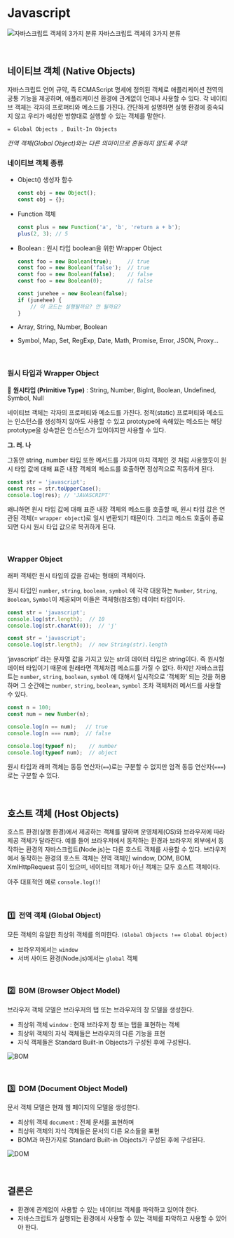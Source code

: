 # Javascript

![자바스크립트 객체의 3가지 분류](https://github.com/CS-TeamStudy/CS_Study_for_Interview/assets/116873887/f4d79d82-b934-46a9-96cd-392222e8ab68)
자바스크립트 객체의 3가지 분류

<br />

## 네이티브 객체 (Native Objects)

자바스크립트 언어 규약, 즉 ECMAScript 명세에 정의된 객체로 애플리케이션 전역의 공통 기능을 제공하며, 애플리케이션 환경에 관계없이 언제나 사용할 수 있다. 각 네이티브 객체는 각자의 프로퍼티와 메소드를 가진다.
간단하게 설명하면 실행 환경에 종속되지 않고 우리가 예상한 방향대로 실행할 수 있는 객체를 말한다.

`= Global Objects , Built-In Objects`

*전역 객체(Global Object)와는 다른 의미이므로 혼동하지 않도록 주의!*

### 네이티브 객체 종류

- Object() 생성자 함수
    
    ```jsx
    const obj = new Object();
    const obj = {};
    ```
    
- Function 객체
    
    ```jsx
    const plus = new Function('a', 'b', 'return a + b');
    plus(2, 3); // 5
    ```
    
- Boolean : 원시 타입 boolean을 위한 Wrapper Object
    
    ```jsx
    const foo = new Boolean(true);     // true
    const foo = new Boolean('false');  // true
    const foo = new Boolean(false);    // false
    const foo = new Boolean(0);        // false
    
    const junehee = new Boolean(false);
    if (junehee) {
    	// 이 코드는 실행될까요? 안 될까요?
    }
    ```
    
- Array, String, Number, Boolean
- Symbol, Map, Set, RegExp, Date, Math, Promise, Error, JSON, Proxy…

<br />

### 원시 타입과 Wrapper Object

📌 **원시타입 (Primitive Type)** : 
String, Number, BigInt, Boolean, Undefined, Symbol, Null


네이티브 객체는 각자의 프로퍼티와 메소드를 가진다. 정적(static) 프로퍼티와 메소드는 인스턴스를 생성하지 않아도 사용할 수 있고 prototype에 속해있는 메소드는 해당 prototype을 상속받은 인스턴스가 있어야지만 사용할 수 있다.

**그. 러. 나**

그동안 string, number 타입 또한 메서드를 가지며 마치 객체인 것 처럼 사용했듯이 원시 타입 값에 대해 표준 내장 객체의 메소드를 호출하면 정상적으로 작동하게 된다.

```jsx
const str = 'javascript';
const res = str.toUpperCase();
console.log(res); // 'JAVASCRIPT'
```

왜냐하면 원시 타입 값에 대해 표준 내장 객체의 메소드를 호출할 때, 원시 타입 값은 연관된 객체(= `wrapper object`)로 일시 변환되기 때문이다. 그리고 메소드 호출이 종료되면 다시 원시 타입 값으로 복귀하게 된다. 

<br />

### Wrapper Object

래퍼 객체란 원시 타입의 값을 감싸는 형태의 객체이다.

원시 타입인 `number`, `string`, `boolean`, `symbol` 에 각각 대응하는 `Number`, `String`, `Boolean`, `Symbol`이 제공되며 이들은 객체형(참조형) 데이터 타입이다.

```jsx
const str = 'javascript';
console.log(str.length);  // 10
console.log(str.charAt(0));  // 'j'
```

```jsx
const str = 'javascript';
console.log(str.length);  // new String(str).length
```

‘javascript’ 라는 문자열 값을 가지고 있는 str의 데이터 타입은 string이다. 즉 원시형 데이터 타입이기 때문에 원래라면 객체처럼 메소드를 가질 수 없다. 하지만 자바스크립트는 `number`, `string`, `boolean`, `symbol` 에 대해서 일시적으로 ‘객체화’ 되는 것을 허용하며 그 순간에는 `number`, `string`, `boolean`, `symbol` 조차 객체처러 메서드를 사용할 수 있다.

```jsx
const n = 100;
const num = new Number(n);

console.log(n == num);   // true
console.log(n === num);  // false

console.log(typeof n);    // number
console.log(typeof num);  // object
```

원시 타입과 래퍼 객체는 동등 연산자(`==`)로는 구분할 수 없지만 엄격 동등 연산자(`===`)로는 구분할 수 있다.

<br />

## 호스트 객체 (Host Objects)

호스트 환경(실행 환경)에서 제공하는 객체를 말하며 운영체제(OS)와 브라우저에 따라 제공 객체가 달라진다. 예를 들어 브라우저에서 동작하는 환경과 브라우저 외부에서 동작하는 환경의 자바스크립트(Node.js)는 다른 호스트 객체를 사용할 수 있다. 브라우저에서 동작하는 환경의 호스트 객체는 전역 객체인 window, DOM, BOM, XmlHttpRequest 등이 있으며, 네이티브 객체가 아닌 객체는 모두 호스트 객체이다.

아주 대표적인 예로 `console.log()`!

<br />

### 1️⃣  전역 객체 (Global Object)

모든 객체의 유일한 최상위 객체를 의미한다. `(Global Objects !== Global Object)`

- 브라우저에서는 `window`
- 서버 사이드 환경(Node.js)에서는 `global` 객체

<br />

### 2️⃣  BOM (Browser Object Model)

브라우저 객체 모델은 브라우저의 탭 또는 브라우저의 창 모델을 생성한다.

- 최상위 객체 `window` : 현재 브라우저 창 또는 탭을 표현하는 객체
- 최상위 객체의 자식 객체들은 브라우저의 다른 기능을 표현
- 자식 객체들은 Standard Built-in Objects가 구성된 후에 구성된다.

![BOM](https://github.com/CS-TeamStudy/CS_Study_for_Interview/assets/116873887/c587689c-5bb8-44d8-b75f-ac6002398c73)

<br />

### 3️⃣  DOM (Document Object Model)

문서 객체 모델은 현재 웹 페이지의 모델을 생성한다.

- 최상위 객체 `document` : 전체 문서를 표현하며
- 최상위 객체의 자식 객체들은 문서의 다른 요소들을 표현
- BOM과 마찬가지로 Standard Built-in Objects가 구성된 후에 구성된다.

![DOM](https://github.com/CS-TeamStudy/CS_Study_for_Interview/assets/116873887/febd409c-7df3-4e4a-970f-d489505aa93f)

<br />

## 결론은

- 환경에 관계없이 사용할 수 있는 네이티브 객체를 파악하고 있어야 한다.
- 자바스크립트가 실행되는 환경에서 사용할 수 있는 객체를 파악하고 사용할 수 있어야 한다.

